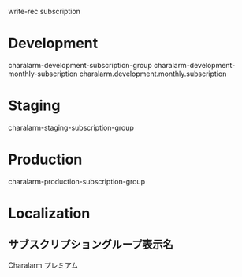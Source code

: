 write-rec subscription

# Development

charalarm-development-subscription-group
charalarm-development-monthly-subscription
charalarm.development.monthly.subscription

# Staging

charalarm-staging-subscription-group


# Production


charalarm-production-subscription-group


# Localization

## サブスクリプショングループ表示名
Charalarm プレミアム
